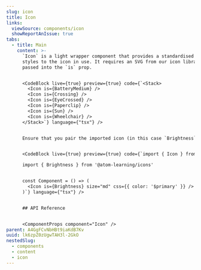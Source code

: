 ```yaml
---
slug: icon
title: Icon
links:
  viewSource: components/icon
  showReportAnIssue: true
tabs:
  - title: Main
    content: >-
      `Icon` is a light wrapper component that provides a standardised set of
      styles to the icon in use. It requires an SVG from our icon library to be
      passed into the `is` prop.


      <CodeBlock live={true} preview={true} code={`<Stack>
        <Icon is={BatteryMedium} />
        <Icon is={Crossing} />
        <Icon is={EyeCrossed} />
        <Icon is={Paperclip} />
        <Icon is={Sun} />
        <Icon is={Wheelchair} />
      </Stack>`} language={"tsx"} />


      Ensure that you pair the imported icon (in this case `Brightness`) with the `Icon` component to render in a consistent and reliable way. Review the available icons on the [icon listing page](https://design.atomlearning.technology/theme/icons)


      <CodeBlock live={true} preview={true} code={`import { Icon } from '@atom-learning/components'

      import { Brightness } from '@atom-learning/icons'


      const Component = () => (
        <Icon is={Brightness} size="md" css={{ color: '$primary' }} />
      )`} language={"tsx"} />


      ## API Reference


      <ComponentProps component="Icon" />
parent: A4GgFCvNbHBt9iaKdB7Kv
uuid: lk6zpZ0zUgwTAH3l-2GkO
nestedSlug:
  - components
  - content
  - icon
---
```

